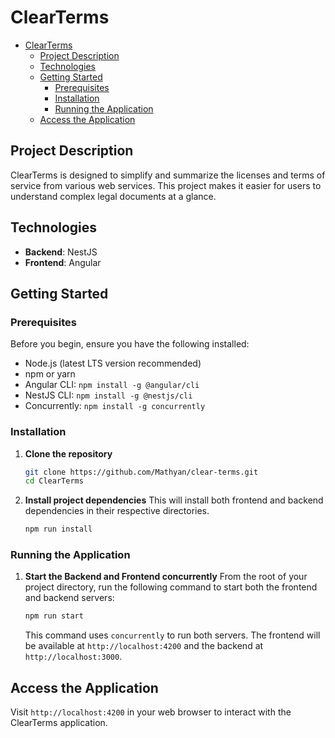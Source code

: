 # ClearTerms

<!--toc:start-->

- [ClearTerms](#clearterms)
  - [Project Description](#project-description)
  - [Technologies](#technologies)
  - [Getting Started](#getting-started)
    - [Prerequisites](#prerequisites)
    - [Installation](#installation)
    - [Running the Application](#running-the-application)
  - [Access the Application](#access-the-application)
  <!--toc:end-->

## Project Description

ClearTerms is designed to simplify and summarize the licenses and terms of service from various web services. This project makes it easier for users to understand complex legal documents at a glance.

## Technologies

- **Backend**: NestJS
- **Frontend**: Angular

## Getting Started

### Prerequisites

Before you begin, ensure you have the following installed:

- Node.js (latest LTS version recommended)
- npm or yarn
- Angular CLI: `npm install -g @angular/cli`
- NestJS CLI: `npm install -g @nestjs/cli`
- Concurrently: `npm install -g concurrently`

### Installation

1. **Clone the repository**

   ```bash
   git clone https://github.com/Mathyan/clear-terms.git
   cd ClearTerms
   ```

2. **Install project dependencies**
   This will install both frontend and backend dependencies in their respective directories.

   ```bash
   npm run install
   ```

### Running the Application

1. **Start the Backend and Frontend concurrently**
   From the root of your project directory, run the following command to start both the frontend and backend servers:

   ```bash
   npm run start
   ```

   This command uses `concurrently` to run both servers. The frontend will be available at `http://localhost:4200` and the backend at `http://localhost:3000`.

## Access the Application

Visit `http://localhost:4200` in your web browser to interact with the ClearTerms application.
